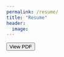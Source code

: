 ```yaml
---
permalink: /resume/
title: "Resume"
header:
  image: 
---
```

<a href="sina_resume_update10302020.pdf"><button class="btn">View PDF</button></a>
